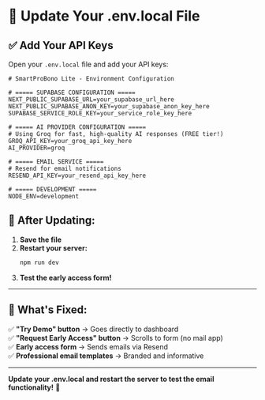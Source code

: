 # 🔑 Update Your .env.local File

## ✅ **Add Your API Keys**

Open your `.env.local` file and add your API keys:

```env
# SmartProBono Lite - Environment Configuration

# ===== SUPABASE CONFIGURATION =====
NEXT_PUBLIC_SUPABASE_URL=your_supabase_url_here
NEXT_PUBLIC_SUPABASE_ANON_KEY=your_supabase_anon_key_here
SUPABASE_SERVICE_ROLE_KEY=your_service_role_key_here

# ===== AI PROVIDER CONFIGURATION =====
# Using Groq for fast, high-quality AI responses (FREE tier!)
GROQ_API_KEY=your_groq_api_key_here
AI_PROVIDER=groq

# ===== EMAIL SERVICE =====
# Resend for email notifications
RESEND_API_KEY=your_resend_api_key_here

# ===== DEVELOPMENT =====
NODE_ENV=development
```

## 🚀 **After Updating:**

1. **Save the file**
2. **Restart your server:**
   ```bash
   npm run dev
   ```
3. **Test the early access form!**

---

## 🎯 **What's Fixed:**

✅ **"Try Demo" button** → Goes directly to dashboard  
✅ **"Request Early Access" button** → Scrolls to form (no mail app)  
✅ **Early access form** → Sends emails via Resend  
✅ **Professional email templates** → Branded and informative  

---

**Update your .env.local and restart the server to test the email functionality!** 🚀
